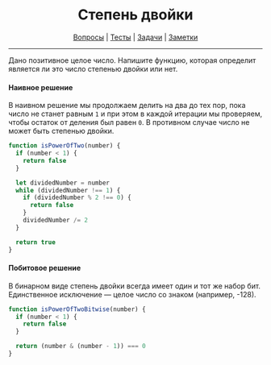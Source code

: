 <div align="center">

# Степень двойки

[Вопросы](https://github.com/dollaween/javascript-questions)
|
[Тесты](https://github.com/dollaween/javascript-tests)
|
[Задачи](https://github.com/dollaween/javascript-tasks)
|
[Заметки](https://github.com/dollaween/javascript-notes)

</div>

---

Дано позитивное целое число. Напишите функцию, которая определит является ли это число степенью двойки или нет.

#### Наивное решение
В наивном решение мы продолжаем делить на два до тех пор, пока число не станет равным `1` и при этом в каждой итерации мы проверяем, чтобы остаток от деления был равен `0`. В противном случае число не может быть степенью двойки.
```js
function isPowerOfTwo(number) {
  if (number < 1) {
    return false
  }

  let dividedNumber = number
  while (dividedNumber !== 1) {
    if (dividedNumber % 2 !== 0) {
      return false
    }
    dividedNumber /= 2
  }

  return true
}
```

#### Побитовое решение
В бинарном виде степень двойки всегда имеет один и тот же набор бит. Единственное исключение — целое число со знаком (например, -128).

```js
function isPowerOfTwoBitwise(number) {
  if (number < 1) {
    return false
  }

  return (number & (number - 1)) === 0
}
```
